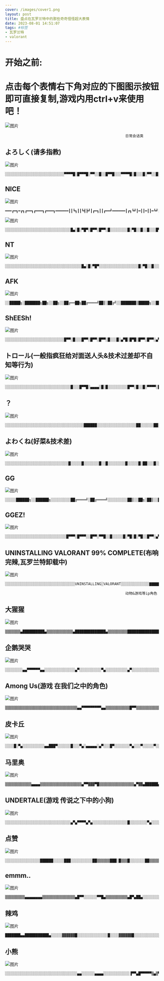 ```yaml
---
cover: /images/cover1.png
layout: post
title: 盘点在瓦罗兰特中的那些奇奇怪怪超大表情
date: 2023-08-01 14:51:07
tags: #标签
- 瓦罗兰特
- valorant
---
```

开始之前:
===
点击每个表情右下角对应的下图图示按钮即可直接复制,游戏内用ctrl+v来使用吧！
===
![图片](/images/qq.png "点击")

                                                           日常会话类
## よろしく(请多指教)

![图片](/images/2022-09-28_00h10_46.png)

```
░░░░░░░░░░░░░░░░░░░░░░░░░░░▀▀▀▀█░█▀▀▀█░▀▀░░█░░█▀▀█░░░▀▀▀▀█░█░░░█░▀▀░░█░▀▀░░█░░░▀▀▀▀▀░▀▀▀▀▀░▀▀▀▀░░░▀▀▀▀░░░░░░░░░░░░░░░░░░░░░░░░░░░░
```

                                                           
## NICE
![图片](/images/2022-09-27_23h33_06.png)

```
━━━┏━┓━┏┓┏━━┓┏━━━┓┏━━━┓━━━━━━┃┃┗┓┃┃┗┫┣┛┃┏━┓┃┃┏━━┛━━━━━━┃┏┓┗┛┃━┃┃━┃┃━┗┛┃┗━━┓━━━━━━┃┃┗┓┃┃━┃┃━┃┃━┏┓┃┏━━┛━━━━━━┃┃━┃┃┃┏┫┣┓┃┗━┛┃┃┗━━┓━━━━━━┗┛━┗━┛┗━━┛┗━━━┛┗━━━┛━━━
```
                                                      
![图片](/images/2022-09-27_23h34_11.png)
```
░░░░░░░░░░░░░░░░░░░░░░░░░░░░░░█▄░█░▀█▀░█▀▀░█▀▀░█░░░░░░░░█░▀█░░█░░█░░░█▀▀░▀░░░░░░░░▀░░▀░▀▀▀░▀▀▀░▀▀▀░▀░░░░░░░░░░░░░░░░░░░░░░░░░░░░░░
```

                                                           
## NT

![图片](/images/2022-09-27_23h35_13.png)

```
░░░░░░░░░░░░░░░░░░░░░░░░░░░░░░░░░░░█▄░█░▀█▀░░░░░░░░░░░░░░░░░░█░▀█░░█░░░░░░░░░░░░░░░░░░░▀░░▀░░▀░░░░░░░░░░░░░░░░░░░░░░░░░░░░░░░░░░░░
```

                                                           
## AFK

![图片](/images/2022-09-27_23h35_53.png "AFK")

```
░░█████╗░███████╗██╗░░██╗░░██╔══██╗██╔════╝██║░██╔╝░░███████║█████╗░░█████═╝░░░██╔══██║██╔══╝░░██╔═██╗░░░██║░░██║██║░░░░░██║░╚██╗░░╚═╝░░╚═╝╚═╝░░░░░╚═╝░░╚═╝░
```

                                                           
## ShEESh!

![图片](/images/2022-09-27_23h37_12.png "ShEESh!")

```
░░░░░░░░░░░░░░░░░░░░░░░░░░░█▀▀░█░░░█▀▀░█▀▀░█▀▀░█░░░█░▄▀█░█▀█░█▀▀░█▀▀░▄▀█░█▀█░▀░▀▀▀░▀░▀░▀▀▀░▀▀▀░▀▀▀░▀░▀░▀░░░░░░░░░░░░░░░░░░░░░░░░░░
```

                                                           
## トロール(一般指疯狂给对面送人头&技术过差却不自知等行为)

![图片](/images/2022-09-27_23h38_21.png "トロール")

```
░░░░░░░░░░░░░░░░░░░░░░░░░░░░░░█░░░█▀▀█░▄▄▄▄░█░█░░░░░░░░░█▀▀░█░░█░▀▀▀▀░█░█░░░░░░░░░▀░░░▀▀▀▀░░░░░░▀░▀▀░░░░
```

                                                           
## ？

![图片](/images/2022-09-27_23h39_28.png "？")

```
░░░░░░░░░░░░░░░░░░░░░░░░░░░░░░░░░░░░██████░░░░░░░░░░░░░░░░░░██░░░░░░██░░░░░░░░░░░░░░██░░░░░░░░░░██░░░░░░░░░░░░██░░░░░░░░░░██░░░░░░░░░░░░░░░░░░░░░░░░██░░░░░░░░░░░░░░░░░░░░░░██░░░░░░░░░░░░░░░░░░░░░░██░░░░░░░░░░░░░░░░░░░░░░██░░░░░░░░░░░░░░░░░░░░░░░░██░░░░░░░░░░░░░░░░░░░░░░░░░░░░░░░░░░░░░░░░░░░░░░░░░░██░░░░░░░░░░░░░░░░░░░░░░░░██░░░░░░░░░░░░░░░░░░░░░░░░░░░░░░░░░░░░░░
```

                                                           
## よわくね(好菜&技术差)

![图片](/images/2022-09-27_23h40_10.png "よわくね")

```
░░░░░░░░░░░░░░░░░░░░░░░░░░░░░█░░░░░█░░░░░░░█░░█░░░░░░░░█░░░░░█░██░░░█░░██░██░░░░░███░░███░░█░█░░░░██░░█░░░░█░░░░░█░░░█░█░░░░█░░░█░░░░█░░░░██░░░█░█░░░██░░░█░░████░░░██░░░█░░█░░██░░██░░██░░█░░░█░░██░░░█░░█░░███
```

                                                           
## GG

![图片](/images/2022-09-27_23h27_04.png "GG")

```
░░░░░██████╗░░██████╗░░░░░░░░░██╔════╝░██╔════╝░░░░░░░░░██║░░██╗░██║░░██╗░░░░░░░░░██║░░╚██╗██║░░╚██╗░░░░░░░░╚██████╔╝╚██████╔╝░░░░░░░░░╚═════╝░░╚═════╝░░░░░
```

                                                           
## GGEZ!

![图片](/images/2022-09-27_23h41_47.png "GGEZ!")

```
░░░░░░░░░░░░░░░░░░░░░░░░░░░░█▀▀▀░█▀▀▀░░█▀▀░▀▀█░░█░░░░░█░▀█░█░▀█░░█▀▀░▄▀░░░▀░░░░░▀▀▀▀░▀▀▀▀░░▀▀▀░▀▀▀░░▀░░░░░░░░░░░░░░░░░░░░░░░░░░░░░
```

                                                           
## UNINSTALLING VALORANT 99% COMPLETE(布响完辣,瓦罗兰特卸载中)

![图片](/images/2022-09-27_23h43_18.png "valo")
```
░░░░░░░░░░░░░░░░░░░░░░░░░░░░░░░░UNINSTALLING░VALORANT░░░░░░░░░░░░░▇▇▇▇▇▇▇▇▇▇▇▇▇▇▢░░░░░░░░░░░░░╭━╮╭━╮╭╮░╱░░░░░░░░░░░░░░░░╰━┫╰━┫╰╯╱╭╮░░░░░░░░░░░░░░░╰━╯╰━╯░╱░╰╯░░░░░░░░░░░░░░░░░COMPLETE░░░░░░░░░░░░░░░░░░░░░░░░░░░░░░░░░░░░░░░
```

                                                           
                                                           动物&游戏等ip角色
## 大猩猩

![图片](/images/2022-09-27_23h48_00.png "大猩猩")

```
▒▒▒▒▒▒▒▄██████████▄▒▒▒▒▒▒▒▒▒▒▒▒▄██████████████▄▒▒▒▒▒▒▒▒▒██████████████████▒▒▒▒▒▒▒▐███▀▀▀▀▀██▀▀▀▀▀███▌▒▒▒▒▒▒███▒▒▌■▐▒▒▒▒▌■▐▒▒███▒▒▒▒▒▒▐██▄▒▀▀▀▒▒▒▒▀▀▀▒▄██▌▒▒▒▒▒▒▒▀████▒▄▄▒▒▄▄▒████▀▒▒▒▒▒▒▒▒▐███▒▒▒▀▒▒▀▒▒▒███▌▒▒▒▒▒▒▒▒███▒▒▒▒▒▒▒▒▒▒▒▒███▒▒▒▒▒▒▒▒▒██▒▒▀▀▀▀▀▀▀▀▒▒██▒▒▒▒▒▒▒▒▒▒▐██▄▒▒▒▒▒▒▒▒▄██▌▒▒▒▒▒▒▒▒▒▒▒▀████████████▀▒▒▒▒▒▒
```

                                                           
## 企鹅哭哭

![图片](/images/2022-09-27_23h48_43.png "企鹅哭哭")

```
░░░░░░░░▄▄▀▀▀▀▀▀▄▄░░░░░░░░░░░░░░▄▀░░░░░░░░░░▀▄░░░░░░░░░░▄▀░░░░░░░░░░░░░░▀▄░░░░░░░▄░░░░░░░░░░░░░░░░░░▄░░░░░▄░░░▄▄░░░░░░░░░░▄▄░░░▄░░░░░░░▌░░█░░░░░░░░▐░░█░░░░░░░▌░░▀██▀░▄████▄░▒▀██░░▐░░░░░░░▒▒▒▒░█▄▄▄▄█░▒▒▒▒░░░░░░░▀░░▒▒░░░░░░░░░░▒▒▒░░▀░░░░░░▀▄░▒░░░░░░░░░░▒▒░▄▀░░░░░░░░░▀▄▒░░░░░░░░░▒░▄▀░░░░░░░░░░░░░▀▀▀▀▀▀▀▀▀▀░░░░░░░░
```

                                                           
## Among Us(游戏 在我们之中的角色)

![图片](/images/2022-09-27_23h49_31.png "Among Us")

```
▒▒▒▒▒▒▒▒▒▒▒▒▒▒▒▒▒▒▒▒▒▒▒▒▒▒▒▒▒▒▒▒▒▄▄▀▀▀▀▀▀▀▀▀▄▄▒▒▒▒▒▒▒▒▒▒▒█▀▀▒▒▒▒▒▒▒▒▒▒▒▒▀▄▒▒▒▒▒▒▒▄██▄▄▄▄▄▄▄▄▒▒▒▒▒▒▒█▒▒▒▒▒▒█▀▒▒▒▒▒▒▒▒▒▒█▒▒▒▒▒▒█▀▀▄▒▒▒█▒▒▒▒▒▒▒▒▒▒▒█▒▒▒▒▒▒█▒▒█▒▒▒▒▀▄▄▄▄▄▄▄▄▄▄▀▒▒▒▒▒▒█▒▒█▒▒▒▒▒█▒▒▒▒▒▒▒▒▒▒▒▒▒▒▒▒█▒▒█▒▒▒▒▒█▒▒▒▒▒▒▒▒▒▒▒▒▒▒▒▒█▒▒█▒▒▒▒▒█▒▒▒▒▒▒▒▒▒▒▒▒▒▒▒▒█▒▒█▒▒▒▒▒█▒▒▒▒▒▒▒▒▒▒▒▒▒▒▒▒█▒▒█▒
```

                                                           
## 皮卡丘

![图片](/images/2022-09-27_23h50_14.png "皮卡丘")

```
░░░░█░▀▄░░░░░░░░░░▄▄███▀░░░░░░█░░░▀▄░▄▄▄▄▄░▄▀░░░█▀░░░░░░░▀▄░░░▀░░░░░▀░░░▄▀░░░░░░░░░░░▌░▄▄░░░▄▄░▐▀▀░░░░░░░░░░░░▐░░█▄░░░▄█░░▌▄▄▀▀▀▀█░░░░░░▌▄▄▀▀░▄░▀▀▄▄▐░░░░░░█░░░▄▀▀▐▀▀░░░░░░░▀▀▌▄▄▄░░░█░░░█░░░▀▄░░░░░░░▄▀░░░░█▀▀▀
```

                                                           
## 马里奥

![图片](/images/2022-09-27_23h50_44.png "马里奥")

```
▒▒▒▒▒▒▒▒▒▒▒▒▄▄▄▄▒▒▒▒▒▒▒▒▒▒▒▒▒▒▒▒▒▒▒▄▀▀▓▓▓▀█▒▒▒▒▒▒▒▒▒▒▒▒▒▒▒▒▄▀▓▓▄██████▄▒▒▒▒▒▒▒▒▒▒▒▒▒▄█▄█▀░░▄░▄░█▀▒▒▒▒▒▒▒▒▒▒▒▒▄▀░██▄░░▀░▀░▀▄▒▒▒▒▒▒▒▒▒▒▒▒▀▄░░▀░▄█▄▄░░▄█▄▒▒▒▒▒▒▒▒▒▒▒▒▒▀█▄▄░░▀▀▀█▀▒▒▒▒▒▒▒▒▒▒▒▒▒▒▄▀▓▓▓▀██▀▀█▄▀▀▄▒▒▒▒▒▒▒▒▒▒█▓▓▄▀▀▀▄█▄▓▓▀█░█▒▒▒▒▒▒▒▒▒▒▀▄█░░░░░█▀▀▄▄▀█▒▒▒▒▒▒▒▒▒▒▒▒▄▀▀▄▄▄██▄▄█▀▓▓█▒▒▒▒▒▒▒▒▒▒█▀▓█████████▓▓▓█▒▒▒▒▒▒▒▒▒▒█▓▓██▀▀▀▒▒▒▀▄▄█▀▒▒▒▒▒▒▒▒▒▒▒▀▀▒▒▒▒▒▒▒▒▒▒▒▒▒▒▒▒▒▒
```

                                                           
## UNDERTALE(游戏 传说之下中的小狗)

![图片](/images/2022-09-27_23h51_47.png "UNDERTALE")

```
░░░░░░░░░░░░░░░░░░░░░░░░░░░░░░▄▀▄▀▀▀▀▄▀▄░░░░░░░░░░░░░░░░█░░░░░░░░▀▄░░░░░░▄░░░░░░░█░░▀░░▀░░░░░▀▄▄░░█░█░░░░░░█░▄░█▀░▄░░░░░░░▀▀░░█░░░░░░█░░▀▀▀▀░░░░░░░░░░░░█░░░░░░█░░░░░░░░░░░░░░░░░░█░░░░░░█░░░░░░░░░░░░░░░░░░█░░░░░░░█░░▄▄░░▄▄▄▄░░▄▄░░█░░░░░░░░█░▄▀█░▄▀░░█░▄▀█░▄▀░░░░░░░░░▀░░░▀░░░░░▀░░░▀░░░░░░
```

                                                           
## 点赞

![图片](/images/2023-07-11_02h09_51.png "点赞")

```
░░░░░░░░░░░░░░░░██████░░░░░███░░░░░░░░░░██▒▒▒▒▒▒███░█▒▒▒█░░░░░░░██▒▒▒▒▒▒▒▒▒▒▒█░█▒▒▒█░░░░██▒▒▒▒▒▒▒▒▒▒▒▒▒█░░█▒▒▒█░░██▒▒██▒▒▒▒██▒▒▒▒▒░░░█▒▒▒█░█▒▒▒████▒▒████▒▒▒░█████████▒▒▒▒▒▒▒▒▒▒▒▒▒▒▒▒█▒▒▒▒▒▒▒▒▒█▒▒▒▒█▒▒▒▒▒▒▒▒▒▒░█▒▒▒█████▒▒█▒▒▒▒▒▒▒▒▒██▒▒█▒▒▒▒▒▒▒▒▒█▒███████████▒▒▒░█▒▒▒█████▒▒▒▒▒▒▒▒▒▒▒▒▒▒▒▒░░█▒▒▒▒▒▒▒██▒▒▒▒▒▒▒▒▒▒▒▒██░░░███████░░█▒▒▒▒▒▒▒▒▒███░
```

                                                           
## emmm..

![图片](/images/2023-07-11_02h10_46.png "emmm..")

```
▒▒▒▒▒▒▒▒▒▄▄▄▄▄▄▄▄▒▒▒▒▒▒▒▒▒▒▒▒▒▒▒▄█▀▀░░░░░░▀▀█▄▒▒▒▒▒▒▒▒▒▒▄█▀▄██▄░░░░░░░░▀█▄▒▒▒▒▒▒▒█▀░▀░░▄▀░░░░▄▀▀▀▀░▀█▒▒▒▒▒█▀░░░░███░░░░▄█▄░░░░▀█▒▒▒▒█░░░░░░▀░░░░░▀█▀░░░░░█▒▒▒▒█░░░░░░░░░░░░░░░░░░░░█▒▒▒▒█░░██▄░░▀▀▀▀▄▄░░░░░░░█▒▒▒▒▀█░█░█░░░▄▄▄▄▄░░░░░░█▀▒▒▒▒▒▀█▀░▀▀▀▀░▄▄▄▀░░░░▄█▀▒▒▒▒▒▒▒█░░░░░░▀█░░░░░▄█▀▒▒▒▒▒▒▒▒▒█▄░░░░░▀█▄▄▄█▀▀▒▒▒▒▒▒▒▒▒▒▒▒▀▀▀▀▀▀▀▒▒▒▒▒▒▒▒▒▒▒▒▒▒
```

                                                           
## 辣鸡

![图片](/images/2023-07-11_02h11_33.png "辣鸡")

```
███████▄▄███████████▄░░░░░▓▓▓▓▓▓█░░░░░░░░░░░░░░█░░░░▓▓▓▓▓▓█░░░░░░░░░░░░░░█░░░░▓▓▓▓▓▓█░░░░░░░░░░░░░░█░░░░▓▓▓▓▓▓█░░░░░░░░░░░░░░█░░░░▓▓▓▓▓▓█░░░░░░░░░░░░░░█░░░░▓▓▓▓▓▓███░░░░░░░░░░░░█░░░░██████▀░░█░░░░██████▀░░░░░░░░░░░░░░█░░░░█░░░░░░░░░░░░░░░░░░░░░█░░░█░░░░░░░░░░░░░░░░░░░░░░█░░█░░░░░░░░░░░░░░░░░░░░░░█░░█░░░░░░░░░░░░░░░░░░░░░░░▀▀░░░░░░░░░░░░
```

                                                           
## 小熊

![图片](/images/2023-07-11_02h13_45.png "小熊")

```
░░░░░░░░░░░░░░░░░░░░░░░░░░░░░░░░░▄▄░░░░░░▄▄▄▄░░░░░░░░░░░░▐▀▀▄█▀▀▀▀▀▒▄▒▀▌░░░░░░░░░░░▐▒█▀▒▒▒▒▒▒▒▒▀█░░░░░░░░░░░░░█▒▒▒▒▒▒▒▒▒▒▒▀▌░░░░░░░░░░░░▌▒██▒▒▒▒██▒▒▒▐░░░░░░░░░░░░▌▒▒▄▒██▒▄▄▒▒▒▐░░░░░░░░░░░▐▒▒▒▀▄█▀█▄▀▒▒▒▒█▄░░░░░░░░░▀█▄▒▒▐▐▄▌▌▒▒▄▐▄▐░░░░░░░░░▄▀▒▒▄▒▒▀▀▀▒▒▒▒▀▒▀▄░░░░░░░░█▒▀█▀▌▒▒▒▒▒▄▄▄▐▒▒▐░░░░░░░░░▀▄▄▌▌▒▒▒▒▐▒▒▒▀▒▒▐░░░░░░░░░░░░░▐▌▒▒▒▒▀▄▄▄▄▄▀░░░░░░░░░░░░░░▐▄▒▒▒▒▒▒▒▒▐░░░░░░░░░░░░░░░▌▒▒▒▒▄▄▒▒▒▐░░░░░
```

                                                           
